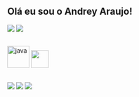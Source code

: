 ## Olá eu sou o Andrey Araujo!

<div>
  <img heigth="180em" src="https://github-readme-stats.vercel.app/api?username=andreyarau&show_icons=true&theme=dark&include_all_commits=true&count_private=true"/>
  <img heigth="180em" src="https://github-readme-stats.vercel.app/api/top-langs/?username=andreyarau&hide_progress=true&theme=dark"/>
</div>
  
  ##

<div>
  <img width="50em" alt="java" heigth="50em" src="https://cdn.jsdelivr.net/gh/devicons/devicon/icons/java/java-original.svg"/>
  <img width="40em alt="spring" heigth="50em" src="https://cdn.jsdelivr.net/gh/devicons/devicon/icons/spring/spring-plain.svg"/>        
</div>
 
 ##
 
<div> 
  <a href="https://instagram.com/andreygued" target="_blank"><img src="https://img.shields.io/badge/-Instagram-%23E4405F?style=for-the-badge&logo=instagram&logoColor=white" target="_blank"></a>
  <a href = "mailto:andreyaraujo973@gmail.com"><img src="https://img.shields.io/badge/-Gmail-%23333?style=for-the-badge&logo=gmail&logoColor=white" target="_blank"></a>
  <a href="https://www.linkedin.com/in/andreyarau" target="_blank"><img src="https://img.shields.io/badge/-LinkedIn-%230077B5?style=for-the-badge&logo=linkedin&logoColor=white" target="_blank"></a> 
</div>
